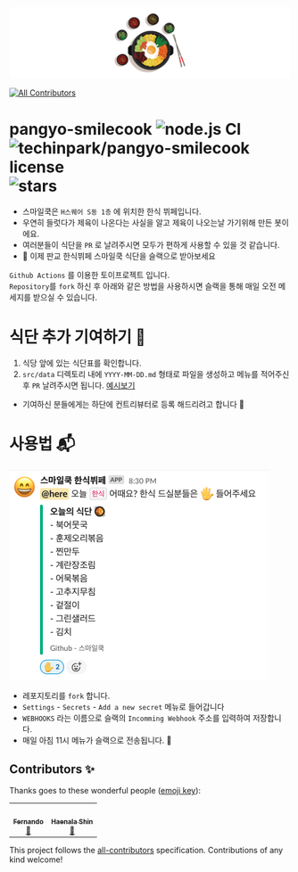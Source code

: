 ![](./.github/images/header.png)
<!-- ALL-CONTRIBUTORS-BADGE:START - Do not remove or modify this section -->
[![All Contributors](https://img.shields.io/badge/all_contributors-2-orange.svg?style=flat-square)](#contributors-)
<!-- ALL-CONTRIBUTORS-BADGE:END -->
# pangyo-smilecook ![node.js CI](https://github.com/techinpark/pangyo-smilecook/workflows/node.js%20CI/badge.svg?branch=master) ![techinpark/pangyo-smilecook license](https://img.shields.io/github/license/techinpark/pangyo-smilecook?color=blue) ![stars](https://img.shields.io/github/stars/techinpark/pangyo-smilecook?color=yellow&style=social)

- 스마일쿡은 `H스퀘어 S동 1층` 에 위치한 한식 뷔페입니다. 
- 우연히 들럿다가 제육이 나온다는 사실을 알고 제육이 나오는날 가기위해 만든 봇이에요.
- 여러분들이 식단을 `PR` 로 날려주시면 모두가 편하게 사용할 수 있을 것 같습니다. 
- 🍱 이제 판교 한식뷔페 스마일쿡 식단을 슬랙으로 받아보세요 

`Github Actions` 를 이용한 토이프로젝트 입니다.  
`Repository`를 `fork` 하신 후 아래와 같은 방법을 사용하시면 슬랙을 통해 매일 오전 메세지를 받으실 수 있습니다. 


# 식단 추가 기여하기 🥰

1. 식당 앞에 있는 식단표를 확인합니다.
2. `src/data` 디렉토리 내에 `YYYY-MM-DD.md` 형태로 파일을 생성하고 메뉴를 적어주신후 `PR` 날려주시면 됩니다. [예시보기](https://github.com/techinpark/pangyo-smilecook/pull/1)

- 기여하신 분들에게는 하단에 컨트리뷰터로 등록 해드리려고 합니다 🎈

# 사용법 📬

![](./.github/images/usage.png)

- 레포지토리를 `fork` 합니다.
- `Settings` - `Secrets` - `Add a new secret` 메뉴로 들어갑니다
- `WEBHOOKS` 라는 이름으로 슬랙의 `Incomming Webhook` 주소를 입력하여 저장합니다.
- 매일 아침 11시 메뉴가 슬랙으로 전송됩니다. 🎉

## Contributors ✨

Thanks goes to these wonderful people ([emoji key](https://allcontributors.org/docs/en/emoji-key)):

<!-- ALL-CONTRIBUTORS-LIST:START - Do not remove or modify this section -->
<!-- prettier-ignore-start -->
<!-- markdownlint-disable -->
<table>
  <tr>
    <td align="center"><a href="http://fernando.kr"><img src="https://avatars3.githubusercontent.com/u/45546296?v=4" width="100px;" alt=""/><br /><sub><b>Fernando</b></sub></a><br /><a href="https://github.com/techinpark/pangyo-smilecook/commits?author=techinpark" title="Documentation">📖</a></td>
    <td align="center"><a href="http://heavybros.dothome.co.kr/"><img src="https://avatars2.githubusercontent.com/u/29536880?v=4" width="100px;" alt=""/><br /><sub><b>Haenala Shin</b></sub></a><br /><a href="https://github.com/techinpark/pangyo-smilecook/commits?author=HaenaraShin" title="Documentation">📖</a></td>
  </tr>
</table>

<!-- markdownlint-enable -->
<!-- prettier-ignore-end -->
<!-- ALL-CONTRIBUTORS-LIST:END -->

This project follows the [all-contributors](https://github.com/all-contributors/all-contributors) specification. Contributions of any kind welcome!